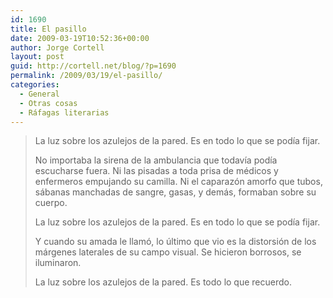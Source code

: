 ```yaml
---
id: 1690
title: El pasillo
date: 2009-03-19T10:52:36+00:00
author: Jorge Cortell
layout: post
guid: http://cortell.net/blog/?p=1690
permalink: /2009/03/19/el-pasillo/
categories:
  - General
  - Otras cosas
  - Ráfagas literarias
---
```

> La luz sobre los azulejos de la pared. Es en todo lo que se podía fijar.
> 
> No importaba la sirena de la ambulancia que todavía podía escucharse fuera. Ni las pisadas a toda prisa de médicos y enfermeros empujando su camilla. Ni el caparazón amorfo que tubos, sábanas manchadas de sangre, gasas, y demás, formaban sobre su cuerpo.
> 
> La luz sobre los azulejos de la pared. Es en todo lo que se podía fijar.
> 
> <div>
>   Y cuando su amada le llamó, lo último que vio es la distorsión de los márgenes laterales de su campo visual. Se hicieron borrosos, se iluminaron.
> </div>
> 
> La luz sobre los azulejos de la pared. Es todo lo que recuerdo.